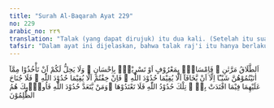 ```yaml
---
title: "Surah Al-Baqarah Ayat 229"
no: 229
arabic_no: ٢٢٩
translation: "Talak (yang dapat dirujuk) itu dua kali. (Setelah itu suami dapat) menahan dengan baik, atau melepaskan dengan baik. Tidak halal bagi kamu mengambil kembali sesuatu yang telah kamu berikan kepada mereka, kecuali keduanya (suami dan istri) khawatir tidak mampu menjalankan hukum-hukum Allah. Jika kamu (wali) khawatir bahwa keduanya tidak mampu menjalankan hukum-hukum Allah, maka keduanya tidak berdosa atas bayaran yang (harus) diberikan (oleh istri) untuk menebus dirinya. Itulah hukum-hukum Allah, maka janganlah kamu melanggarnya. Barangsiapa melanggar hukum-hukum Allah, mereka itulah orang-orang zalim."
tafsir: "Dalam ayat ini dijelaskan, bahwa talak raj'i itu hanya berlaku dua kali. Kalau talak sudah tiga kali, tidak boleh rujuk lagi dan dinamakan talak ba'in. Para ulama berpendapat bahwa seseorang yang menjatuhkan talak tiga kali sekaligus, maka talaknya dihitung jatuh tiga, tetapi ada pula ulama yang berpendapat jatuh talak satu.\n\nPada masa jahiliah, orang Arab menjatuhkan talak itu menurut kehendak hatinya dan tidak terbatas, kemudian mereka rujuk sekehendak hatinya pula. Pekerjaan seperti itu mempermainkan perempuan dan menghina mereka, padahal mereka adalah hamba Allah yang harus dihormati dan dimuliakan, seperti halnya laki-laki. Maka turunnya ayat ini adalah untuk mengubah dan memperbaiki keadaan yang buruk itu, untuk mengatur urusan pernikahan, talak, dan rujuk dengan sebaik-baiknya.\n\nSelama masih dalam talak satu atau talak dua, suami boleh rujuk dengan cara yang baik, atau tetap bercerai dengan cara yang baik pula. Yang dimaksud dengan yang baik, ialah selama dalam idah perempuan masih mendapat uang belanja, masih boleh tinggal menumpang di rumah suaminya, kemudian diadakan pembagian harta perceraian dengan cara yang baik pula, sehingga perempuan itu sudah diberikan haknya menurut semestinya. Kalau sudah benar-benar cerai, suami tidak boleh mengambil kembali apa yang sudah diberikan kepada istrinya seperti mahar dan lain-lain, bahkan sebaliknya mahar ditambah lagi dengan pemberian, agar terjamin hidupnya sesudah diceraikan.\n\nApabila suami istri dikhawatirkan tidak akan dapat menjalankan ketentuan-ketentuan Allah, jika hal ini disebabkan oleh pihak suami, maka ia tidak dibenarkan mengambil kembali apa yang telah diberikan kepada istrinya. Tetapi kalau hal itu disebabkan oleh istri karena kebencian kepada suaminya atau takut ia tidak akan berlaku adil terhadapnya maka istri boleh memberikan kembali harta yang telah diberikan suaminya kepadanya untuk melepaskan dirinya dari ikatan perkawinan, agar suaminya mau menceraikannya, dan suaminya tidaklah berdosa mengambil kembali pemberiannya itu. Perbuatan seorang istri yang seperti ini yaitu rela memberikan sebagian hartanya kepada suaminya asal dapat diceraikan, dinamakan khulu'.\n\nDiriwayatkan oleh al-Bukhari, Ibnu Majah dan an-Nasa'i' dari Ibnu 'Abbas bahwa seorang wanita bernama Jamilah, saudara 'Abdullah bin Ubay bin Salul, istri Sabit bin Qais datang menghadap Rasulullah saw dan berkata, \"Ya Rasulullah, suamiku Sabit bin Qais tidak akan kupatuhi perintahnya lagi karena aku marah melihat tingkah lakunya yang tidak baik, aku takut kalau aku jadi orang kafir kembali karena berkhianat dan durhaka kepada suamiku itu.\" Rasulullah saw bertanya, \"Apakah engkau bersedia memberikan kembali kebun yang sudah diberikan suamimu sebagai maskawin dulu dan dengan demikian engkau akan dicerainya?\" Jamilah menjawab, \"Saya bersedia mengembalikannya asal aku diceraikan, ya Rasulullah.\" Maka Rasulullah saw berkata, \"Hai Sabit, terimalah kembali kebunmu itu dan ceraikanlah dia kembali.\"\n\nMemberikan kembali dengan rela hati kebun yang sudah menjadi miliknya, asal dia diceraikan, itu namanya menebus diri dan kata kebun adalah kuniyah dari mahar. Perceraian itu dinamakan khulu', tidak boleh rujuk lagi kecuali dengan akad dan mahar yang baru, dan tebusan itu disebut 'iwadh.\n\nKetentuan tersebut adalah ketetapan Allah yang mengatur kehidupan rumah tangga yang tidak boleh dilanggar, agar terwujud rumah tangga yang bahagia. Maka siapa yang tidak mematuhinya, mereka adalah orang-orang yang zalim."
---
```

اَلطَّلَاقُ مَرَّتٰنِ ۖ فَاِمْسَاكٌۢ بِمَعْرُوْفٍ اَوْ تَسْرِيْحٌۢ بِاِحْسَانٍ ۗ وَلَا يَحِلُّ لَكُمْ اَنْ تَأْخُذُوْا مِمَّآ اٰتَيْتُمُوْهُنَّ شَيْـًٔا اِلَّآ اَنْ يَّخَافَآ اَلَّا يُقِيْمَا حُدُوْدَ اللّٰهِ ۗ فَاِنْ خِفْتُمْ اَلَّا يُقِيْمَا حُدُوْدَ اللّٰهِ ۙ فَلَا جُنَاحَ عَلَيْهِمَا فِيْمَا افْتَدَتْ بِهٖ ۗ تِلْكَ حُدُوْدُ اللّٰهِ فَلَا تَعْتَدُوْهَا ۚوَمَنْ يَّتَعَدَّ حُدُوْدَ اللّٰهِ فَاُولٰۤىِٕكَ هُمُ الظّٰلِمُوْنَ
